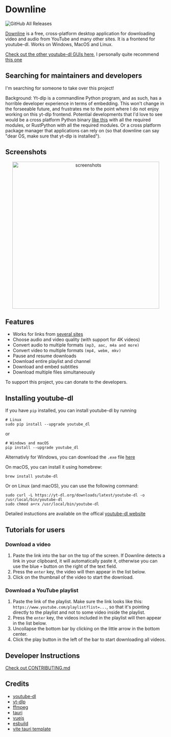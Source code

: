 # Downline

![GitHub All Releases](https://img.shields.io/github/downloads/stefnotch/downline/total.svg)

[Downline](https://stefnotch.github.io/downline/) is a free, cross-platform desktop application for downloading video and audio from YouTube and many other sites. It is a frontend for youtube-dl. Works on Windows, MacOS and Linux.

[Check out the other youtube-dl GUIs here](https://www.reddit.com/r/youtubedl/wiki/info-guis), I personally quite recommend [this one](https://github.com/jely2002/youtube-dl-gui)


## Searching for maintainers and developers

I'm searching for someone to take over this project!

Background: Yt-dlp is a commandline Python program, and as such, has a horrible developer experience in terms of embedding. This won't change in the forseeable future, and frustrates me to the point where I do not enjoy working on this yt-dlp frontend. Potential developments that I'd love to see would be a cross platform Python binary [like this](https://ahgamut.github.io/2021/07/13/ape-python/) with all the required modules, or RustPython with all the required modules. Or a cross platform package manager that applications can rely on (so that downline can say "dear OS, make sure that yt-dlp is installed").



## Screenshots

<p align="center">
  <img src="https://user-images.githubusercontent.com/23068820/52162513-f5db9a00-26fa-11e9-8cca-964d921f3bf3.png" alt="screenshots" width="460"/>
</p>

## Features

- Works for links from [several sites](https://ytdl-org.github.io/youtube-dl/supportedsites.html)
- Choose audio and video quality (with support for 4K videos)
- Convert audio to multiple formats `(mp3, aac, m4a and more)`
- Convert video to multiple formats `(mp4, webm, mkv)`
- Pause and resume downloads
- Download entire playlist and channel
- Download and embed subtitles
- Download multiple files simultaneously

To support this project, you can donate to the developers.

## Installing youtube-dl

If you have `pip` installed, you can install youtube-dl by running
```
# Linux
sudo pip install --upgrade youtube_dl
```
or
```
# Windows and macOS
pip install --upgrade youtube_dl
```

Alternativly for Windows, you can download the `.exe` file [here](http://ytdl-org.github.io/youtube-dl/download.html)

On macOS, you can install it using homebrew:
```
brew install youtube-dl
```

Or on Linux (and macOS), you can use the following command:
```
sudo curl -L https://yt-dl.org/downloads/latest/youtube-dl -o /usr/local/bin/youtube-dl
sudo chmod a+rx /usr/local/bin/youtube-dl
```

Detailed instuctions are available on the offical [youtube-dl website](http://ytdl-org.github.io/youtube-dl/download.html)


## Tutorials for users

### Download a video

1. Paste the link into the bar on the top of the screen.
If Downline detects a link in your clipboard, it will automatically paste it, otherwise you can use the blue `+` button on the right of the text field.
2. Press the `enter` key, the video will then appear in the list below.
3. Click on the thumbnail of the video to start the download.

### Download a YouTube playlist

1. Paste the link of the playlist. Make sure the link looks like this: `https://www.youtube.com/playlist?list=...`, so that it's pointing directly to the playlist and not to some video inside the playlist.
2. Press the `enter` key, the videos included in the playlist will then appear in the list below.
3. Uncollapse the bottom bar by clicking on the little arrow in the bottom center.
4. Click the play button in the left of the bar to start downloading all videos.

## Developer Instructions

[Check out CONTRIBUTING.md](CONTRIBUTING.md)

## Credits

- [youtube-dl](https://github.com/ytdl-org/youtube-dl/)
- [yt-dlp](https://github.com/yt-dlp/yt-dlp)
- [ffmpeg](https://ffmpeg.org/)
- [tauri](https://tauri.studio/)
- [vuejs](https://vuejs.org/)
- [esbuild](https://github.com/evanw/esbuild)
- [vite tauri template](https://github.com/yooneskh/vite-tauri-template)
